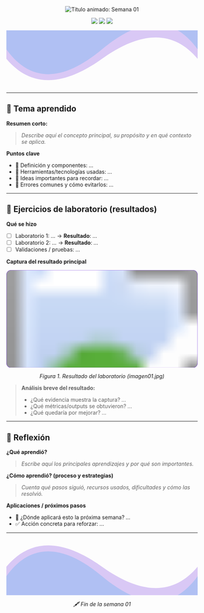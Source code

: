 <p align="center">
  <img src="https://readme-typing-svg.demolab.com?font=Fira+Code&size=34&duration=2200&pause=900&color=6D28D9&center=true&vCenter=true&width=800&lines=%F0%9F%93%92+Semana+01;%E2%9C%8D%EF%B8%8F+Estudiante%3A+Huam%C3%A1n+Rojas+Jhordan+Armando" alt="Título animado: Semana 01" />
</p>

<p align="center">
  <img src="https://img.shields.io/badge/Bitácora-Semanal-6d28d9?style=for-the-badge">
  <img src="https://img.shields.io/badge/Estado-En%20curso-22d3ee?style=for-the-badge">
  <img src="https://img.shields.io/badge/Labs-Resultados-10b981?style=for-the-badge">
</p>

<p align="center">
  <!-- Separador ondulado compatible con GitHub -->
  <img alt="wave" src="data:image/svg+xml;utf8,
  <svg xmlns='http://www.w3.org/2000/svg' viewBox='0 0 1200 120' preserveAspectRatio='none'>
    <path d='M0,0 V40 C150,110 350,110 600,40 C850,-30 1050,-30 1200,40 V0 Z' fill='%2322d3ee' opacity='0.25'/>
    <path d='M0,0 V60 C150,120 350,120 600,60 C850,0 1050,0 1200,60 V0 Z' fill='%236d28d9' opacity='0.25'/>
  </svg>" width="100%" />
</p>

---

## 📘 Tema aprendido
**Resumen corto:**  
> _Describe aquí el concepto principal, su propósito y en qué contexto se aplica._

**Puntos clave**
- 🧩 Definición y componentes: _…_
- 🔧 Herramientas/tecnologías usadas: _…_
- 🧠 Ideas importantes para recordar: _…_
- 🚧 Errores comunes y cómo evitarlos: _…_

---

## 🧪 Ejercicios de laboratorio (resultados)
**Qué se hizo**
- [ ] Laboratorio 1: _…_ → **Resultado**: _…_
- [ ] Laboratorio 2: _…_ → **Resultado**: _…_
- [ ] Validaciones / pruebas: _…_

**Captura del resultado principal**

<p align="center">
  <!-- Imagen con ESQUINAS REDONDEADAS y marco usando SVG (compatibles en GitHub) -->
  <svg xmlns="http://www.w3.org/2000/svg" width="900" height="460" viewBox="0 0 900 460" role="img" aria-labelledby="labcap">
    <title id="labcap">Captura de laboratorio</title>
    <defs>
      <clipPath id="r">
        <rect x="0" y="0" width="900" height="460" rx="22" ry="22"/>
      </clipPath>
    </defs>
    <!-- imagen local en /img/imagen01.jpg -->
    <image href="img/imagen01.jpg" width="900" height="460" preserveAspectRatio="xMidYMid slice" clip-path="url(#r)"/>
    <!-- marco sutil -->
    <rect x="0.5" y="0.5" width="899" height="459" rx="22" ry="22" fill="none" stroke="#6d28d9" stroke-opacity="0.6" stroke-width="2"/>
  </svg>
</p>

<p align="center"><em>Figura 1. Resultado del laboratorio (imagen01.jpg)</em></p>

> **Análisis breve del resultado:**  
> - ¿Qué evidencia muestra la captura? _…_  
> - ¿Qué métricas/outputs se obtuvieron? _…_  
> - ¿Qué quedaría por mejorar? _…_

---

## 🤔 Reflexión
**¿Qué aprendió?**  
> _Escribe aquí los principales aprendizajes y por qué son importantes._

**¿Cómo aprendió? (proceso y estrategias)**  
> _Cuenta qué pasos siguió, recursos usados, dificultades y cómo las resolvió._

**Aplicaciones / próximos pasos**  
- 🔗 ¿Dónde aplicará esto la próxima semana? _…_  
- ✅ Acción concreta para reforzar: _…_

---

<p align="center">
  <!-- Separador inferior -->
  <img alt="wave" src="data:image/svg+xml;utf8,
  <svg xmlns='http://www.w3.org/2000/svg' viewBox='0 0 1200 120' preserveAspectRatio='none'>
    <path d='M0,120 V80 C150,10 350,10 600,80 C850,150 1050,150 1200,80 V120 Z' fill='%2322d3ee' opacity='0.25'/>
    <path d='M0,120 V60 C150,0 350,0 600,60 C850,120 1050,120 1200,60 V120 Z' fill='%236d28d9' opacity='0.25'/>
  </svg>" width="100%" />
</p>

<p align="center"><i>🖋️ Fin de la semana 01</i></p>

